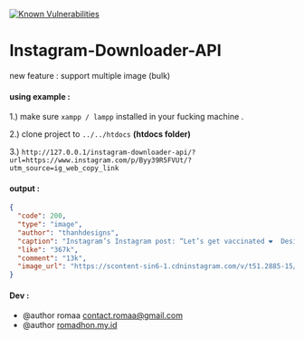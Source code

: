 [![Known Vulnerabilities](https://snyk.io//test/github/abehbatre/MDVK-Kit/badge.svg?targetFile=mdvklibrary/build.gradle)](https://snyk.io//test/github/abehbatre/MDVK-Kit?targetFile=mdvklibrary/build.gradle)

# Instagram-Downloader-API
new feature : support multiple image (bulk)

#### using example :


1.) make sure `xampp / lampp` installed in your fucking machine .

2.) clone project to `../../htdocs` **(htdocs folder)**

3.) `http://127.0.0.1/instagram-downloader-api/?url=https://www.instagram.com/p/Byy39R5FVUt/?utm_source=ig_web_copy_link`

#### output :
```json
{
  "code": 200,
  "type": "image",
  "author": "thanhdesigns",
  "caption": "Instagram’s Instagram post: “Let’s get vaccinated ❤️⁣ ⁣ Designer Thanh Evan Nguyen (@thanhdesigns) made this illustration for World Immunization Week in the lively…”",
  "like": "367k",
  "comment": "13k",
  "image_url": "https://scontent-sin6-1.cdninstagram.com/v/t51.2885-15/e35/p1080x1080/178134346_861832148007551_4044074381470185061_n.jpg?tp=1&_nc_ht=scontent-sin6-1.cdninstagram.com&_nc_cat=111&_nc_ohc=4c9I7t_xRO8AX-hahlX&edm=AABBvjUBAAAA&ccb=7-4&oh=c6861fd7ed42ee9c50dc9195caaa17d9&oe=60D66FDC&_nc_sid=83d603"
}
```

#### Dev :
 * @author    romaa <contact.romaa@gmail.com>
 * @author    [romadhon.my.id](https://romadhonaji.my.id)
